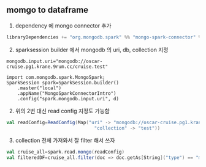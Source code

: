 ## momgo to dataframe
1. dependency 에 mongo connector 추가
``` sbt
libraryDependencies += "org.mongodb.spark" %% "mongo-spark-connector" % "2.2.6"
```
2. sparksession builder 에서 mongodb 의 uri, db, collection 지정
```
mongodb.input.uri="mongodb://oscar-cruise.pg1.krane.9rum.cc/cruise.test"
```
```
import com.mongodb.spark.MongoSpark;
SparkSession spark=SparkSession.builder()
	.master("local")
	.appName("MongoSparkConnectorIntro")
	.config("spark.mongodb.input.uri", d)
```
2. 위의 2번 대신 read config 지정도 가능함
``` scala
val readConfig=ReadConfig(Map("uri" -> "mongodb://oscar-cruise.pg1.krane.9rum.cc", "database" -> "cruise",
                                "collection" -> "test"))
```
3. collection 전체 가져와서 잘 filter 해서 쓰자
``` scala
val cruise_all=spark.read.mongo(readConfig)
val filteredDF=cruise_all.filter(doc => doc.getAs[String]("type") == "movie")
```
